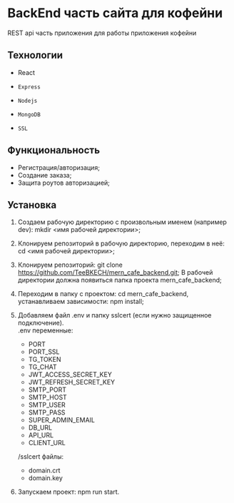 # **BackEnd часть сайта для кофейни**

REST api часть приложения для работы приложения кофейни

## Технологии

- React
-     Express
-     Nodejs
-     MongoDB
-     SSL

## Функциональность

- Регистрация/авторизация;
- Создание заказа;
- Защита роутов авторизацией;

## Установка

1. Создаем рабочую директорию с произвольным именем (например dev):
   mkdir <имя рабочей директории>;

2. Клонируем репозиторий в рабочую директорию, переходим в неё:
   cd <имя рабочей директории>;

3. Клонируем репозиторий: git clone https://github.com/TeeBKECH/mern_cafe_backend.git;
   В рабочей директории должна появиться папка проекта mern_cafe_backend;

4. Переходим в папку с проектом:
   cd mern_cafe_backend, устанавливаем зависимости: npm install;

5. Добавляем файл .env и папку sslcert (если нужно защищенное подключение).\
   .env переменные:

   - PORT
   - PORT_SSL
   - TG_TOKEN
   - TG_CHAT
   - JWT_ACCESS_SECRET_KEY
   - JWT_REFRESH_SECRET_KEY
   - SMTP_PORT
   - SMTP_HOST
   - SMTP_USER
   - SMTP_PASS
   - SUPER_ADMIN_EMAIL
   - DB_URL
   - API_URL
   - CLIENT_URL

   /sslcert файлы:

   - domain.crt
   - domain.key

6. Запускаем проект: npm run start.
